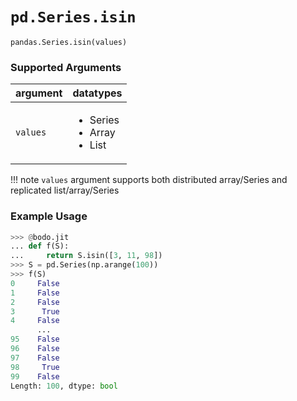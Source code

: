 # `pd.Series.isin`

`pandas.Series.isin(values)`

### Supported Arguments

| argument | datatypes                                                   |
|----------|-------------------------------------------------------------|
| `values` | <ul><li>   Series </li><li> Array </li><li> List </li></ul> |

!!! note
    `values` argument supports both distributed array/Series
    and replicated list/array/Series


### Example Usage

``` py
>>> @bodo.jit
... def f(S):
...     return S.isin([3, 11, 98])
>>> S = pd.Series(np.arange(100))
>>> f(S)
0     False
1     False
2     False
3      True
4     False
      ...
95    False
96    False
97    False
98     True
99    False
Length: 100, dtype: bool
```

